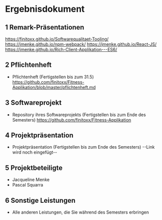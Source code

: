 # Ergebnisdokument

## 1 Remark-Präsentationen
  https://finitoxx.github.io/Softwarequalitaet-Tooling/
  https://jmenke.github.io/npm-webpack/
  https://jmenke.github.io/React-JS/
  https://jmenke.github.io/Rich-Client-Applikation---ES6/
   
## 2 Pflichtenheft

   - Pflichtenheft (Fertigstellen bis zum 31.5)
   https://github.com/finitoxx/Fitness-Applikation/blob/master/pflichtenheft.md
   
## 3 Softwareprojekt

   - Repository ihres Softwareprojekts (Fertigstellen bis zum Ende des Semesters)
   https://github.com/finitoxx/Fitness-Applikation
## 4 Projektpräsentation

   - Projektpräsentation (Fertigstellen bis zum Ende des Semesters)
   --Link wird noch eingefügt--
## 5 Projektbeteiligte

   - Jacqueline Menke
   - Pascal Squarra
   
## 6 Sonstige Leistungen

   - Alle anderen Leistungen, die Sie während des Semesters erbringen
